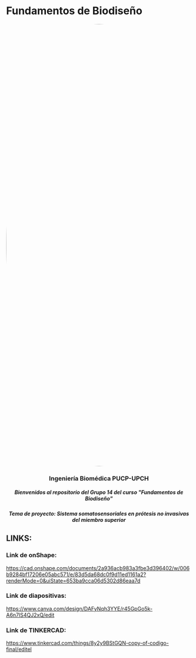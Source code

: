 # Fundamentos de Biodiseño
</p>
<image align="center;" width="1200px;" style="border-radius: 90%;" src ="../Imágenes/imagen_read.png">
  <h3 align="center">
Ingeniería Biomédica PUCP-UPCH
  </h3>
  <h5 align="center">
     Bienvenidos al repositorio del Grupo 14 del curso "Fundamentos de Biodiseño"
  </h5>
</p>


</p>
  <h5 align="center">
    Tema de proyecto: Sistema somatosensoriales en prótesis no invasivas del miembro superior
  </h5>
  
</p>

## LINKS:

###  Link de onShape: 
https://cad.onshape.com/documents/2a936acb983a3fbe3d396402/w/006b9284bf17206e05abc571/e/83d5da68dc0f9d11ed1161a2?renderMode=0&uiState=653ba9cca06d5302d86eaa7d 

###  Link de diapositivas: 
https://www.canva.com/design/DAFyNqh3YYE/r45GpGo5k-A6n7lS4QJ2xQ/edit 

###  Link de TINKERCAD:
https://www.tinkercad.com/things/8y2y9BStGQN-copy-of-codigo-final/editel


